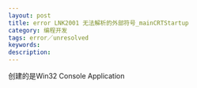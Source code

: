 ```yaml
---
layout: post
title: error LNK2001 无法解析的外部符号_mainCRTStartup
category: 编程开发
tags: error／unresolved
keywords: 
description: 
---
```


创建的是Win32 Console Application








